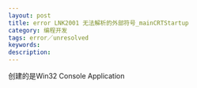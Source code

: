 ```yaml
---
layout: post
title: error LNK2001 无法解析的外部符号_mainCRTStartup
category: 编程开发
tags: error／unresolved
keywords: 
description: 
---
```


创建的是Win32 Console Application








